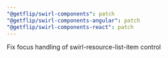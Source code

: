 ```yaml
---
"@getflip/swirl-components": patch
"@getflip/swirl-components-angular": patch
"@getflip/swirl-components-react": patch
---
```


Fix focus handling of swirl-resource-list-item control
